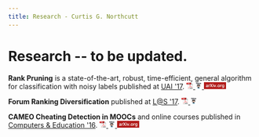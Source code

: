 ```yaml
---
title: Research - Curtis G. Northcutt
---
```


# Research -- to be updated.

<b>Rank Pruning</b> is a state-of-the-art, robust, time-efficient, general algorithm for classification with noisy labels published at <a href="http://auai.org/uai2017/proceedings/papers/35.pdf">UAI '17</a>.
<a href="resources/pdf/northcutt_2017_rankpruning.pdf"> <img src="resources/img/icons/pdf_icon.png" style="height:1em"> </a> 
<a href="https://github.com/cgnorthcutt/rankpruning"> <img src="resources/img/icons/github_icon.jpg" style="height:1em"> </a>
<a href="https://arxiv.org/abs/1705.01936"> <img src="resources/img/icons/arxiv_icon.jpg" style="height:1em"> </a> 

<b>Forum Ranking Diversification</b> published at <a href="http://dl.acm.org/citation.cfm?id=3054016">L@S '17</a>.
<a href="resources/pdf/northcutt_2017_diversification.pdf"> <img src="resources/img/icons/pdf_icon.png" style="height:1em"> </a>
<a href="https://github.com/cgnorthcutt/forum-diversification"> <img src="resources/img/icons/github_icon.jpg" style="height:1em"> </a> 

<b>CAMEO Cheating Detection in MOOCs</b> and online courses published in <a href="http://www.sciencedirect.com/science/article/pii/S0360131516300896">Computers & Education '16</a>.
<a href="resources/pdf/northcutt_2016_cameo.pdf"> <img src="resources/img/icons/pdf_icon.png" style="height:1em"> </a> 
<a href="https://github.com/CGNx/edx2bigquery/blob/master/edx2bigquery/make_problem_analysis.py#L1628"> <img src="resources/img/icons/github_icon.jpg" style="height:1em"> </a>
<a href="https://arxiv.org/abs/1508.05699"> <img src="resources/img/icons/arxiv_icon.jpg" style="height:1em"> </a> 
